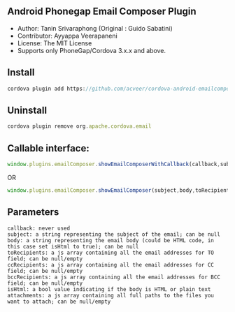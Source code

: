 ## Android Phonegap Email Composer Plugin

  * Author: Tanin Srivaraphong (Original : Guido Sabatini)
  * Contributor: Ayyappa Veerapaneni
  * License: The MIT License
  * Supports only PhoneGap/Cordova 3.x.x and above.

## Install
```javascript
cordova plugin add https://github.com/acveer/cordova-android-emailcomposer-plugin.git 
```

## Uninstall
```javascript
cordova plugin remove org.apache.cordova.email
```


## Callable interface:

```javascript
window.plugins.emailComposer.showEmailComposerWithCallback(callback,subject,body,toRecipients,ccRecipients,bccRecipients,isHtml,attachments);
```

OR

```javascript
window.plugins.emailComposer.showEmailComposer(subject,body,toRecipients,ccRecipients,bccRecipients,isHtml,attachments);
```








## Parameters

    callback: never used
    subject: a string representing the subject of the email; can be null
    body: a string representing the email body (could be HTML code, in this case set isHtml to true); can be null
    toRecipients: a js array containing all the email addresses for TO field; can be null/empty
    ccRecipients: a js array containing all the email addresses for CC field; can be null/empty
    bccRecipients: a js array containing all the email addresses for BCC field; can be null/empty
    isHtml: a bool value indicating if the body is HTML or plain text
    attachments: a js array containing all full paths to the files you want to attach; can be null/empty

